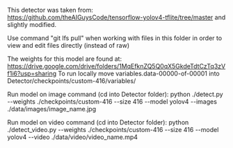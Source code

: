 This detector was taken from: https://github.com/theAIGuysCode/tensorflow-yolov4-tflite/tree/master and slightly modified.

Use command "git lfs pull" when working with files in this folder in order to view and edit files directly (instead of raw)

The weights for this model are found at: https://drive.google.com/drive/folders/1MqEfknZQ5Q0qX5GkdeTdtCzTq3zVf1i6?usp=sharing
To run locally move variables.data-00000-of-00001 into Detector/checkpoints/custom-416/variables/

Run model on image command (cd into Detector folder):
python ./detect.py --weights ./checkpoints/custom-416 --size 416 --model yolov4 --images ./data/images/image_name.jpg

Run model on video command (cd into Detector folder):
python ./detect_video.py --weights ./checkpoints/custom-416 --size 416 --model yolov4 --video ./data/video/video_name.mp4